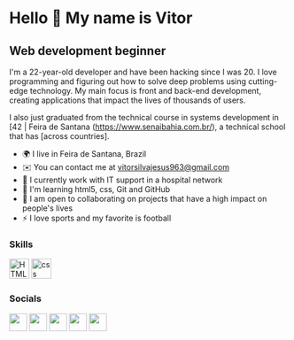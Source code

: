 Hello 👋 My name is Vitor
==========================

Web development beginner
-----------------------------

I'm a 22-year-old developer and have been hacking since I was 20. I love programming and figuring out how to solve deep problems using cutting-edge technology. My main focus is front and back-end development, creating applications that impact the lives of thousands of users.

I also just graduated from the technical course in systems development in [42 | Feira de Santana (https://www.senaibahia.com.br/), a technical school that has [across countries].

* 🌍 I live in Feira de Santana, Brazil
* ✉️ You can contact me at [vitorsilvajesus963@gmail.com](vitor.jesus6@ba.estudante.senai.br)
* 🚀 I currently work with IT support in a hospital network
* 🧠 I'm learning html5, css, Git and GitHub
* 🤝 I am open to collaborating on projects that have a high impact on people's lives
* ⚡ I love sports and my favorite is football
### Skills

<p align="left">
<a href="https://developer.mozilla.org/en-US/docs/Glossary/HTML5" target="_blank" rel="noreferrer"><img src="https://raw.githubusercontent.com/danielcranney/readme-generator/main/public/icons/skills/html5-colored.svg" width="36" height="36" alt="HTML5" /></a>
<a href="https://css.org/en/" target="_blank" rel="noreferrer"><img src="https://raw.githubusercontent.com/danielcranney/readme-generator/main/public/icons/skills/nodejs-colored.svg" width="36" height="36" alt="css" /></a>

</p>

### Socials

<p align="left"> <a href="https://discord.com/users/661437172699889684" target="_blank" rel="noreferrer"><img src="https://raw.githubusercontent.com/danielcranney/readme-generator/main/public/icons/socials/discord.svg" width="32" height="32" /></a> <a href="https://www.github.com/peguimasid" target="_blank" rel="noreferrer"><img src="https://raw.githubusercontent.com/danielcranney/readme-generator/main/public/icons/socials/github-dark.svg" width="32" height="32" /></a> <a href="https://www.linkedin.com/in/guilhermo-masid-494677b8" target="_blank" rel="noreferrer"><img src="https://raw.githubusercontent.com/danielcranney/readme-generator/main/public/icons/socials/linkedin.svg" width="32" height="32" /></a> <a href="https://www.stackoverflow.com/users/13367336/guilhermo-masid" target="_blank" rel="noreferrer"><img src="https://raw.githubusercontent.com/danielcranney/readme-generator/main/public/icons/socials/stackoverflow.svg" width="32" height="32" /></a> <a href="https://www.youtube.com/@gmasid" target="_blank" rel="noreferrer"><img src="https://raw.githubusercontent.com/danielcranney/readme-generator/main/public/icons/socials/youtube.svg" width="32" height="32" /></a></p>

